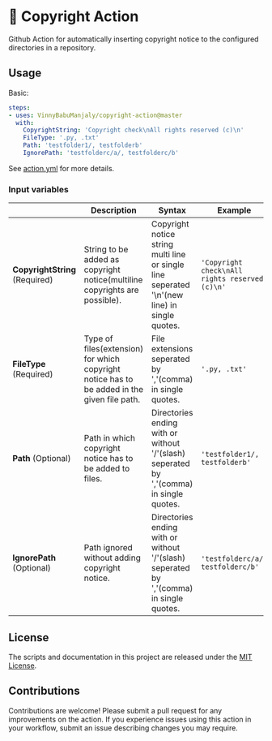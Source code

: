 # 🚀 Copyright Action

Github Action for automatically inserting copyright notice to the configured directories in a repository.

## Usage

Basic:
```yaml
steps:
- uses: VinnyBabuManjaly/copyright-action@master
  with:
    CopyrightString: 'Copyright check\nAll rights reserved (c)\n'
    FileType: '.py, .txt'
    Path: 'testfolder1/, testfolderb'
    IgnorePath: 'testfolderc/a/, testfolderc/b'
```
See [action.yml](action.yml) for more details.

### Input variables

|| Description | Syntax | Example |
|------|-------|-------|-------|
| **CopyrightString** (Required)| String to be added as copyright notice(multiline copyrights are possible). | Copyright notice string multi line or single line seperated '\n'(new line) in single quotes. | `'Copyright check\nAll rights reserved (c)\n'` |
| **FileType** (Required) | Type of files(extension) for which copyright notice has to be added in the given file path. | File extensions seperated by ','(comma) in single quotes. | `'.py, .txt'` |
| **Path** (Optional) | Path in which copyright notice has to be added to files. | Directories ending with or without '/'(slash) seperated by ','(comma) in single quotes. | `'testfolder1/, testfolderb'` |
| **IgnorePath** (Optional) | Path ignored without adding copyright notice. | Directories ending with or without '/'(slash) seperated by ','(comma) in single quotes. | `'testfolderc/a/, testfolderc/b'` |

## License

The scripts and documentation in this project are released under the [MIT License](LICENSE).

## Contributions

Contributions are welcome!
Please submit a pull request for any improvements on the action.
If you experience issues using this action in your workflow, submit an issue describing changes you may require.
